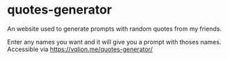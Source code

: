# quotes-generator
An website used to generate prompts with random quotes from my friends.

Enter any names you want and it will give you a prompt with thoses names.
Accessible via https://vqlion.me/quotes-generator/
